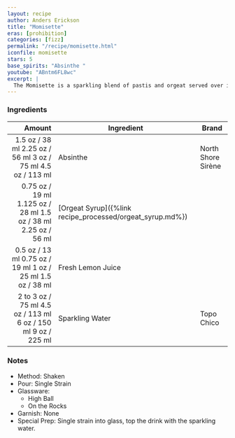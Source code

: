 ```yaml
---
layout: recipe
author: Anders Erickson
title: "Momisette"
eras: [prohibition]
categories: [fizz]
permalink: "/recipe/momisette.html"
iconfile: momisette
stars: 5
base_spirits: "Absinthe "
youtube: "ABntm6FL8wc"
excerpt: |
  The Momisette is a sparkling blend of pastis and orgeat served over ice. It’s easy to make and tastes great on a warm day.
---
```


### Ingredients

|    Amount | Ingredient                                      | Brand              |
| --------: | ----------------------------------------------- | ------------------ |
|    <span class="onex active">1.5 oz / 38 ml</span> <span class="onehalfx">2.25 oz / 56 ml</span> <span class="twox">3 oz / 75 ml</span> <span class="threex">4.5 oz / 113 ml</span> | Absinthe                                        | North Shore Sirène |
|   <span class="onex active">0.75 oz / 19 ml</span> <span class="onehalfx">1.125 oz / 28 ml</span> <span class="twox">1.5 oz / 38 ml</span> <span class="threex">2.25 oz / 56 ml</span> | [Orgeat Syrup]({%link recipe_processed/orgeat_syrup.md%}) |
|    <span class="onex active">0.5 oz / 13 ml</span> <span class="onehalfx">0.75 oz / 19 ml</span> <span class="twox">1 oz / 25 ml</span> <span class="threex">1.5 oz / 38 ml</span> | Fresh Lemon Juice                               |
| 2 to <span class="onex active">3 oz / 75 ml</span> <span class="onehalfx">4.5 oz / 113 ml</span> <span class="twox">6 oz / 150 ml</span> <span class="threex">9 oz / 225 ml</span> | Sparkling Water                                 | Topo Chico         |

### Notes

- Method: Shaken
- Pour: Single Strain
- Glassware:
  - High Ball
  - On the Rocks
- Garnish: None
- Special Prep: Single strain into glass, top the drink with the sparkling water.
